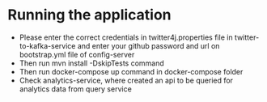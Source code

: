 # Running the application
- Please enter the correct credentials in twitter4j.properties file in twitter-to-kafka-service
  and enter your github password and url on bootstrap.yml file of config-server
- Then run mvn install -DskipTests command
- Then run docker-compose up command in docker-compose folder
- Check analytics-service, where created an api to be queried for analytics data from query service